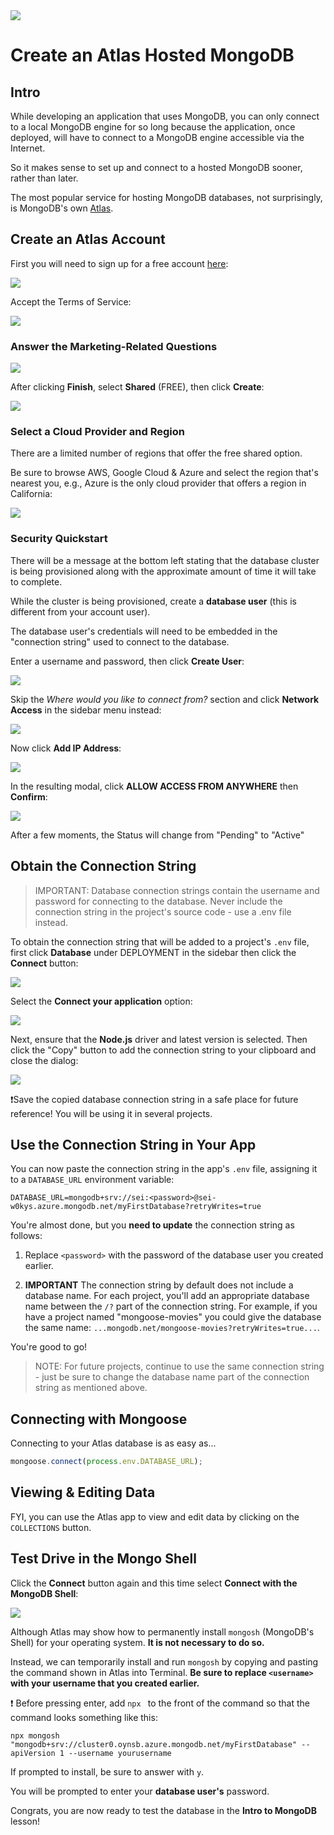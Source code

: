 <img src="https://i.imgur.com/B42NavR.jpg">

# Create an Atlas Hosted MongoDB

## Intro

While developing an application that uses MongoDB, you can only connect to a local MongoDB engine for so long because the application, once deployed, will have to connect to a MongoDB engine accessible via the Internet.

So it makes sense to set up and connect to a hosted MongoDB sooner, rather than later.

The most popular service for hosting MongoDB databases, not surprisingly, is MongoDB's own [Atlas](https://www.mongodb.com/atlas/database).

## Create an Atlas Account

First you will need to sign up for a free account [here](https://www.mongodb.com/cloud/atlas/register):

<img src="https://i.imgur.com/597Ppil.png">

Accept the Terms of Service:

<img src="https://i.imgur.com/8FtKqrf.png">

### Answer the Marketing-Related Questions

<img src="https://i.imgur.com/IK7pg5W.png">

After clicking **Finish**, select **Shared** (FREE), then click **Create**:

<img src="https://i.imgur.com/Ga9ySXX.png">

### Select a Cloud Provider and Region

There are a limited number of regions that offer the free shared option.

Be sure to browse AWS, Google Cloud & Azure and select the region that's nearest you, e.g., Azure is the only cloud provider that offers a region in California:

<img src="https://i.imgur.com/BfbYneu.png">

### Security Quickstart

There will be a message at the bottom left stating that the database cluster is being provisioned along with the approximate amount of time it will take to complete.

While the cluster is being provisioned, create a **database user** (this is different from your account user).

The database user's credentials will need to be embedded in the "connection string" used to connect to the database.

Enter a username and password, then click **Create User**:

<img src="https://i.imgur.com/Ou4wZHf.png">

Skip the _Where would you like to connect from?_ section and click **Network Access** in the sidebar menu instead:

<img src="https://i.imgur.com/MexQC5v.png">

Now click **Add IP Address**:

<img src="https://i.imgur.com/wFAMhVR.png">

In the resulting modal, click **ALLOW ACCESS FROM ANYWHERE** then **Confirm**:

<img src="https://i.imgur.com/3Wge37M.png">

After a few moments, the Status will change from "Pending" to "Active"

## Obtain the Connection String

> IMPORTANT:  Database connection strings contain the username and password for connecting to the database.  Never include the connection string in the project's source code - use a .env file instead.

To obtain the connection string that will be added to a project's `.env` file, first click **Database** under DEPLOYMENT in the sidebar then click the **Connect** button:

<img src="https://i.imgur.com/W7cHXuw.png">

Select the **Connect your application** option:

<img src="https://i.imgur.com/qMOAxVV.png">

Next, ensure that the **Node.js** driver and latest version is selected.  Then click the "Copy" button to add the connection string to your clipboard and close the dialog:

<img src="https://i.imgur.com/2oTK6nP.png">

❗️Save the copied database connection string in a safe place for future reference!  You will be using it in several projects.

## Use the Connection String in Your App

You can now paste the connection string in the app's `.env` file, assigning it to a `DATABASE_URL` environment variable:

```
DATABASE_URL=mongodb+srv://sei:<password>@sei-w0kys.azure.mongodb.net/myFirstDatabase?retryWrites=true
```

You're almost done, but you **need to update** the connection string as follows:

1. Replace `<password>` with the password of the database user you created earlier.

2. **IMPORTANT** The connection string by default does not include a database name. For each project, you'll add an appropriate database name between the `/?` part of the connection string.  For example, if you have a project named "mongoose-movies" you could give the database the same name: `...mongodb.net/mongoose-movies?retryWrites=true...`.

You're good to go!

> NOTE: For future projects, continue to use the same connection string - just be sure to change the database name part of the connection string as mentioned above.

## Connecting with Mongoose

Connecting to your Atlas database is as easy as...

```js
mongoose.connect(process.env.DATABASE_URL);
```

## Viewing & Editing Data

FYI, you can use the Atlas app to view and edit data by clicking on the `COLLECTIONS` button.

## Test Drive in the Mongo Shell

Click the **Connect** button again and this time select **Connect with the MongoDB Shell**:

<img src="https://i.imgur.com/YlBGC8q.png">

Although Atlas may show how to permanently install `mongosh` (MongoDB's Shell) for your operating system. **It is not necessary to do so.**

Instead, we can temporarily install and run `mongosh` by copying and pasting the command shown in Atlas into Terminal.  **Be sure to replace `<username>` with your username that you created earlier.**

❗️ Before pressing enter, add `npx ` to the front of the command so that the command looks something like this:

```
npx mongosh "mongodb+srv://cluster0.oynsb.azure.mongodb.net/myFirstDatabase" --apiVersion 1 --username yourusername
```
If prompted to install, be sure to answer with `y`.

You will be prompted to enter your **database user's** password.

Congrats, you are now ready to test the database in the **Intro to MongoDB** lesson!
